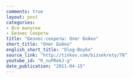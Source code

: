 ```yaml
---
comments: true
layout: post
categories:
- Все выпуски
- Бизнес Секреты
title: "Бизнес-секреты: Олег Бойко"
short_title: "Олег Бойко"
english_short_title: "Oleg-Boyko"
source_link: "http://tinkov.com/bizsekrety/78"
youtube_id: "R_nuPRekJ-g"
date_publication: "2011-04-15"
---
```


